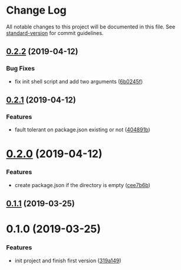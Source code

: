 # Change Log

All notable changes to this project will be documented in this file. See [standard-version](https://github.com/conventional-changelog/standard-version) for commit guidelines.

<a name="0.2.2"></a>
## [0.2.2](https://github.com/HenryYong/tool-cli/compare/v0.2.1...v0.2.2) (2019-04-12)


### Bug Fixes

* fix init shell script and add two arguments ([6b0245f](https://github.com/HenryYong/tool-cli/commit/6b0245f))



<a name="0.2.1"></a>
## [0.2.1](https://github.com/HenryYong/tool-cli/compare/v0.2.0...v0.2.1) (2019-04-12)


### Features

* fault tolerant on package.json existing or not ([404891b](https://github.com/HenryYong/tool-cli/commit/404891b))



<a name="0.2.0"></a>
# [0.2.0](https://github.com/HenryYong/tool-cli/compare/v0.1.1...v0.2.0) (2019-04-12)


### Features

* create package.json if the directory is empty ([cee7b6b](https://github.com/HenryYong/tool-cli/commit/cee7b6b))



<a name="0.1.1"></a>
## [0.1.1](https://github.com/HenryYong/tool-cli/compare/v0.1.0...v0.1.1) (2019-03-25)



<a name="0.1.0"></a>
# 0.1.0 (2019-03-25)


### Features

* init project and finish first version ([319a149](https://github.com/HenryYong/tool-cli/commit/319a149))

